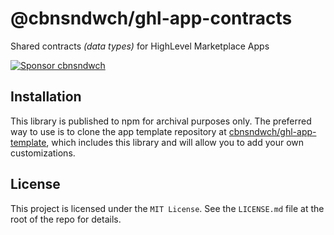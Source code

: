 # @cbnsndwch/ghl-app-contracts

Shared contracts *(data types)* for HighLevel Marketplace Apps

[![Sponsor cbnsndwch](https://img.shields.io/badge/Sponsor-%E2%9D%A4-red?logo=github)](https://github.com/sponsors/cbnsndwch)

## Installation

This library is published to npm for archival purposes only. The preferred way to use is to clone the app template repository at [cbnsndwch/ghl-app-template], which includes this library and will allow you to
add your own customizations.

## License

This project is licensed under the `MIT License`. See the `LICENSE.md` file at
the root of the repo for details.

[cbnsndwch/ghl-app-template]: https://github.com/cbnsndwch/ghl-app-template
